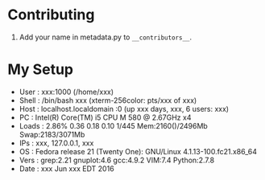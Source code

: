 # Contributing

1. Add your name in metadata.py to `__contributors__`.

# My Setup

  - User  : xxx:1000 (/home/xxx)
  - Shell : /bin/bash xxx (xterm-256color: pts/xxx of xxx)
  - Host  : localhost.localdomain :0 (up xxx days, xxx, 6 users: xxx)
  - PC    : Intel(R) Core(TM) i5 CPU M 580 @ 2.67GHz x4
  - Loads : 2.86% 0.36 0.18 0.10 1/445 Mem:2160()/2496Mb Swap:2183/3071Mb
  - IPs   : xxx, 127.0.0.1, xxx
  - OS    : Fedora release 21 (Twenty One): GNU/Linux 4.1.13-100.fc21.x86_64
  - Vers  : grep:2.21 gnuplot:4.6 gcc:4.9.2 VIM:7.4 Python:2.7.8
  - Date  : xxx Jun xxx EDT 2016
